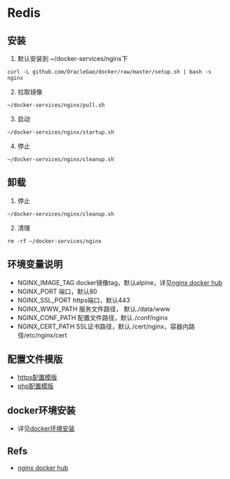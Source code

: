 # Redis

## 安装
1. 默认安装到 ~/docker-services/nginx下
``` shell
curl -L github.com/OracleGao/docker/raw/master/setup.sh | bash -s nginx
```
2. 拉取镜像
``` shell
~/docker-services/nginx/pull.sh
```
3. 启动
``` shell
~/docker-services/nginx/startup.sh
```
4. 停止
``` shell
~/docker-services/nginx/cleanup.sh
```

## 卸载
1. 停止
``` shell
~/docker-services/nginx/cleanup.sh
```
2. 清理
``` shell
rm -rf ~/docker-services/nginx
```

## 环境变量说明
- NGINX_IMAGE_TAG docker镜像tag，默认alpine，详见[nginx docker hub](https://hub.docker.com/_/nginx)
- NGINX_PORT 端口，默认80
- NGINX_SSL_PORT https端口，默认443
- NGINX_WWW_PATH 服务文件路径， 默认./data/www
- NGINX_CONF_PATH 配置文件路径，默认./conf/nginx
- NGINX_CERT_PATH SSL证书路径，默认./cert/nginx，容器内路径/etc/nginx/cert

## 配置文件模版
- [https配置模版](https://github.com/OracleGao/technology/blob/master/example/nginx/https.conf)
- [php配置模版](https://github.com/OracleGao/technology/blob/master/example/nginx/php.conf)

## docker环境安装
- 详见[docker环境安装](https://github.com/OracleGao/docker/blob/master/README.md)

## Refs
- [nginx docker hub](https://hub.docker.com/_/nginx)
